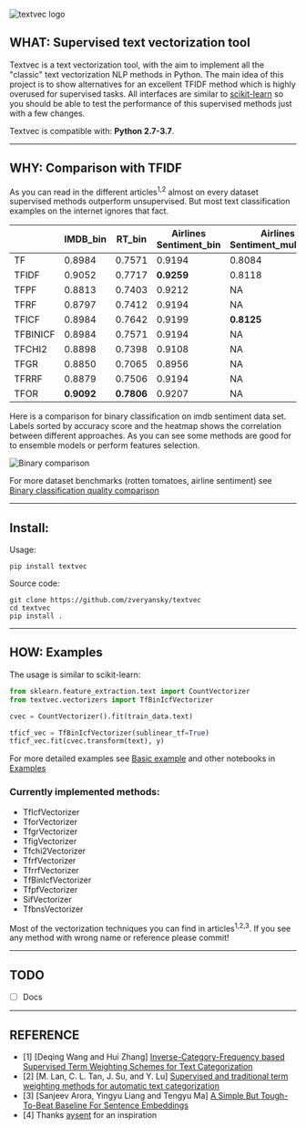 ![textvec logo](https://github.com/zveryansky/textvec/blob/master/examples/images/logo.png)
## WHAT: Supervised text vectorization tool

Textvec is a text vectorization tool, with the aim to implement all the "classic" text vectorization NLP methods in Python. The main idea of this project is to show alternatives for an excellent TFIDF method which is highly overused for supervised tasks. All interfaces are similar to [scikit-learn](https://github.com/scikit-learn/scikit-learn) so you should be able to test the performance of this supervised methods just with a few changes.

Textvec is compatible with: __Python 2.7-3.7__.

------------------

## WHY: Comparison with TFIDF
As you can read in the different articles<sup>1,2</sup> almost on every dataset supervised methods outperform unsupervised.
But most text classification examples on the internet ignores that fact.

|          |      IMDB_bin      |   RT_bin   |  Airlines Sentiment_bin  | Airlines Sentiment_multiclass | 20news_multiclass |
|----------|--------------------|------------|--------------------------|-------------------------------|-------------------|
| TF       |       0.8984       |   0.7571   |          0.9194          |            0.8084             |       0.8206      |
| TFIDF    |       0.9052       |   0.7717   |        __0.9259__        |            0.8118             |     __0.8575__    |
| TFPF     |       0.8813       |   0.7403   |          0.9212          |              NA               |         NA        |
| TFRF     |       0.8797       |   0.7412   |          0.9194          |              NA               |         NA        |
| TFICF    |       0.8984       |   0.7642   |          0.9199          |          __0.8125__           |       0.8292      |
| TFBINICF |       0.8984       |   0.7571   |          0.9194          |              NA               |         NA        |
| TFCHI2   |       0.8898       |   0.7398   |          0.9108          |              NA               |         NA        |
| TFGR     |       0.8850       |   0.7065   |          0.8956          |              NA               |         NA        |
| TFRRF    |       0.8879       |   0.7506   |          0.9194          |              NA               |         NA        |
| TFOR     |     __0.9092__     | __0.7806__ |          0.9207          |              NA               |         NA        |

Here is a comparison for binary classification on imdb sentiment data set. Labels sorted by accuracy score and the heatmap shows the correlation between different approaches. As you can see some methods are good for to ensemble models or perform features selection.

![Binary comparison](https://github.com/zveryansky/textvec/blob/master/examples/images/imdb_bin.png)

For more dataset benchmarks (rotten tomatoes, airline sentiment) see [Binary classification quality comparison](https://github.com/zveryansky/textvec/blob/master/examples/binary_comparison.ipynb)

------------------

## Install:
Usage:
```
pip install textvec
```

Source code:
```
git clone https://github.com/zveryansky/textvec
cd textvec
pip install .
```

------------------

## HOW: Examples
The usage is similar to scikit-learn:
``` python
from sklearn.feature_extraction.text import CountVectorizer
from textvec.vectorizers import TfBinIcfVectorizer

cvec = CountVectorizer().fit(train_data.text)

tficf_vec = TfBinIcfVectorizer(sublinear_tf=True)
tficf_vec.fit(cvec.transform(text), y)
```
For more detailed examples see [Basic example](https://github.com/zveryansky/textvec/blob/master/examples/basic_usage.ipynb) and other notebooks in [Examples](https://github.com/zveryansky/textvec/blob/master/examples)

### Currently implemented methods:

- TfIcfVectorizer
- TforVectorizer
- TfgrVectorizer
- TfigVectorizer
- Tfchi2Vectorizer
- TfrfVectorizer
- TfrrfVectorizer
- TfBinIcfVectorizer
- TfpfVectorizer
- SifVectorizer
- TfbnsVectorizer

Most of the vectorization techniques you can find in articles<sup>1,2,3</sup>. If you see any method with wrong name or reference please commit!

------------------

## TODO
- [ ] Docs

------------------

## REFERENCE
- [1] [Deqing Wang and Hui Zhang] [Inverse-Category-Frequency based Supervised Term Weighting Schemes for Text Categorization](https://arxiv.org/pdf/1012.2609.pdf)
- [2] [M. Lan, C. L. Tan, J. Su, and Y. Lu] [Supervised and traditional term weighting methods for automatic text categorization](http://citeseerx.ist.psu.edu/viewdoc/download?doi=10.1.1.151.3665&rep=rep1&type=pdf)
- [3] [Sanjeev Arora, Yingyu Liang and Tengyu Ma] [A Simple But Tough-To-Beat Baseline For Sentence Embeddings](https://openreview.net/pdf?id=SyK00v5xx)
- [4] Thanks [aysent](https://aysent.github.io/2015/10/21/supervised-term-weighting.html#motivation-for-text-classification-tasks) for an inspiration
